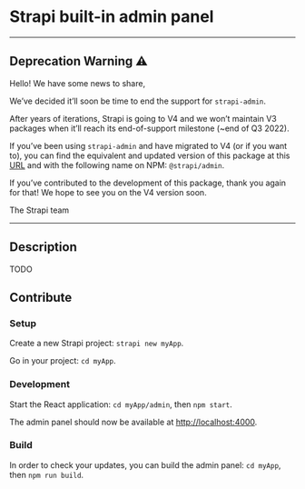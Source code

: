 # Strapi built-in admin panel

---

## Deprecation Warning :warning:

Hello! We have some news to share,

We’ve decided it’ll soon be time to end the support for `strapi-admin`.

After years of iterations, Strapi is going to V4 and we won’t maintain V3 packages when it’ll reach its end-of-support milestone (~end of Q3 2022).

If you’ve been using `strapi-admin` and have migrated to V4 (or if you want to), you can find the equivalent and updated version of this package at this [URL](https://github.com/strapi/strapi/tree/master/packages/core/admin) and with the following name on NPM: `@strapi/admin`.

If you’ve contributed to the development of this package, thank you again for that! We hope to see you on the V4 version soon.

The Strapi team

---

## Description

TODO

## Contribute

### Setup

Create a new Strapi project: `strapi new myApp`.

Go in your project: `cd myApp`.

### Development

Start the React application: `cd myApp/admin`, then `npm start`.

The admin panel should now be available at [http://localhost:4000](http://localhost:4000).

### Build

In order to check your updates, you can build the admin panel: `cd myApp`, then `npm run build`.
